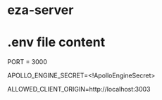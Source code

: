 # eza-server


# .env file content
PORT = 3000

APOLLO_ENGINE_SECRET=<!ApolloEngineSecret>

ALLOWED_CLIENT_ORIGIN=http://localhost:3003
